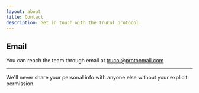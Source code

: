 ```yaml
---
layout: about
title: Contact
description: Get in touch with the TruCol protocol.
---
```

## Email

You can reach the team through email at [trucol@protonmail.com](mailto://trucol@protonmail.com)

---

We'll never share your personal info with anyone else without your explicit permission.

